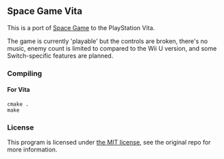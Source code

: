 ## Space Game Vita
This is a port of [Space Game](https://github.com/vgmoose/space) to the PlayStation Vita.

The game is currently 'playable' but the controls are broken, there's no music, enemy count is limited to compared to the Wii U version, and some Switch-specific features are planned.

### Compiling
#### For Vita

```
cmake .
make
```

### License
This program is licensed under [the MIT license](https://opensource.org/licenses/MIT), see the original repo for more information.
